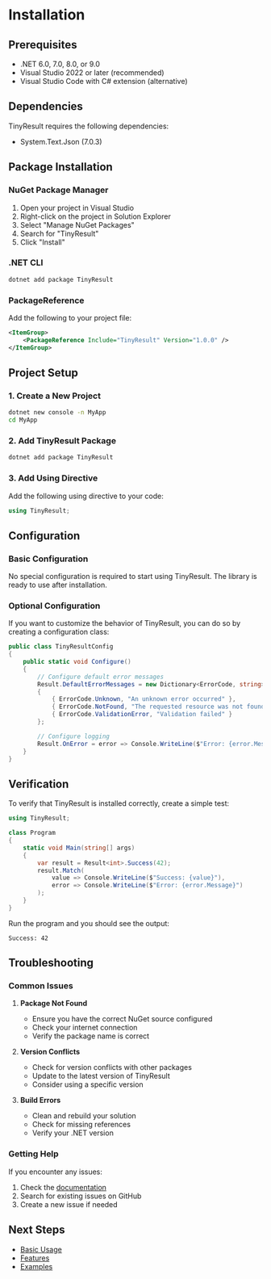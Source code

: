 # Installation

## Prerequisites

- .NET 6.0, 7.0, 8.0, or 9.0
- Visual Studio 2022 or later (recommended)
- Visual Studio Code with C# extension (alternative)

## Dependencies

TinyResult requires the following dependencies:
- System.Text.Json (7.0.3)

## Package Installation

### NuGet Package Manager

1. Open your project in Visual Studio
2. Right-click on the project in Solution Explorer
3. Select "Manage NuGet Packages"
4. Search for "TinyResult"
5. Click "Install"

### .NET CLI

```bash
dotnet add package TinyResult
```

### PackageReference

Add the following to your project file:

```xml
<ItemGroup>
    <PackageReference Include="TinyResult" Version="1.0.0" />
</ItemGroup>
```

## Project Setup

### 1. Create a New Project

```bash
dotnet new console -n MyApp
cd MyApp
```

### 2. Add TinyResult Package

```bash
dotnet add package TinyResult
```

### 3. Add Using Directive

Add the following using directive to your code:

```csharp
using TinyResult;
```

## Configuration

### Basic Configuration

No special configuration is required to start using TinyResult. The library is ready to use after installation.

### Optional Configuration

If you want to customize the behavior of TinyResult, you can do so by creating a configuration class:

```csharp
public class TinyResultConfig
{
    public static void Configure()
    {
        // Configure default error messages
        Result.DefaultErrorMessages = new Dictionary<ErrorCode, string>
        {
            { ErrorCode.Unknown, "An unknown error occurred" },
            { ErrorCode.NotFound, "The requested resource was not found" },
            { ErrorCode.ValidationError, "Validation failed" }
        };

        // Configure logging
        Result.OnError = error => Console.WriteLine($"Error: {error.Message}");
    }
}
```

## Verification

To verify that TinyResult is installed correctly, create a simple test:

```csharp
using TinyResult;

class Program
{
    static void Main(string[] args)
    {
        var result = Result<int>.Success(42);
        result.Match(
            value => Console.WriteLine($"Success: {value}"),
            error => Console.WriteLine($"Error: {error.Message}")
        );
    }
}
```

Run the program and you should see the output:

```
Success: 42
```

## Troubleshooting

### Common Issues

1. **Package Not Found**
   - Ensure you have the correct NuGet source configured
   - Check your internet connection
   - Verify the package name is correct

2. **Version Conflicts**
   - Check for version conflicts with other packages
   - Update to the latest version of TinyResult
   - Consider using a specific version

3. **Build Errors**
   - Clean and rebuild your solution
   - Check for missing references
   - Verify your .NET version

### Getting Help

If you encounter any issues:

1. Check the [documentation](https://github.com/MuratDincc/TinyResult/docs)
2. Search for existing issues on GitHub
3. Create a new issue if needed

## Next Steps

- [Basic Usage](basic-usage.md)
- [Features](features/result-pattern.md)
- [Examples](examples/basic-examples.md) 